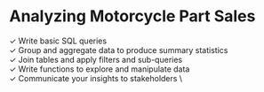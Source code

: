 # Analyzing Motorcycle Part Sales
✓ Write basic SQL queries \
✓ Group and aggregate data to produce summary statistics \
✓ Join tables and apply filters and sub-queries \
✓ Write functions to explore and manipulate data \
✓ Communicate your insights to stakeholders \
